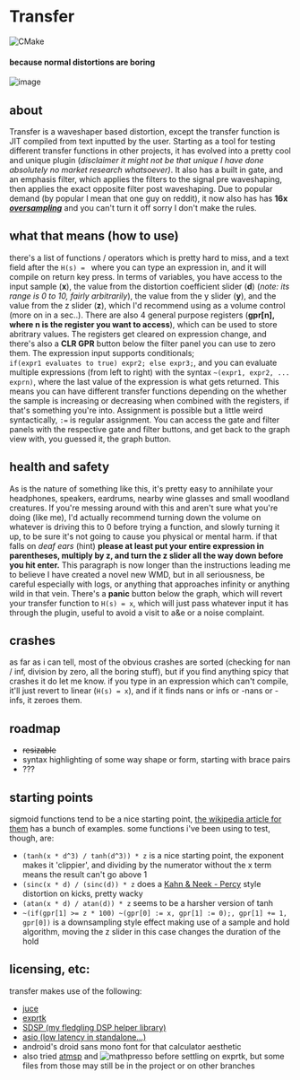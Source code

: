 # Transfer
![CMake](https://github.com/MeijisIrlnd/Transfer/actions/workflows/ci.yml/badge.svg)
#### because normal distortions are boring
![image](https://user-images.githubusercontent.com/38221014/210483486-0d4fb6f0-b8e3-4efa-83a4-afd8b2d7dabe.png)
## about 
Transfer is a waveshaper based distortion, except the transfer function is JIT compiled from text inputted by the user. Starting as a tool for testing different transfer functions in other projects, it has evolved into a pretty cool and unique plugin (<i>disclaimer it might not be that unique I have done absolutely no market research whatsoever)</i>. It also has a built in gate, and an emphasis filter, which applies the filters to the signal pre waveshaping, then applies the exact opposite filter post waveshaping. Due to popular demand (by popular I mean that one guy on reddit), it now also has has <b>16x</b> <b><i><u>oversampling</b></i></u> and you can't turn it off sorry I don't make the rules.

## what that means (how to use)
there's a list of functions / operators which is pretty hard to miss, and a text field after the `H(s) = ` where you can type an expression in, and it will compile on return key press. In terms of variables, you have access to the input sample (<b>x</b>), the value from the distortion coefficient slider (<b>d</b>) (<i>note: its range is 0 to 10, fairly arbitrarily</i>), the value from the y slider (<b>y</b>), and the value from the z slider (<b>z</b>), which I'd recommend using as a volume control (more on in a sec..). There are also 4 general purpose registers (<b>gpr[n], where n is the register you want to access</b>), which can be used to store abritrary values. The registers get cleared on expression change, and there's also a <b>CLR GPR</b> button below the filter panel you can use to zero them. The expression input supports conditionals; <br>`if(expr1 evaluates to true) expr2; else expr3;`, and you can evaluate multiple expressions (from left to right) with the syntax `~(expr1, expr2, ... exprn)`, where the last value of the expression is what gets returned. This means you can have different transfer functions depending on the whether the sample is increasing or decreasing when combined with the registers, if that's something you're into. Assignment is possible but a little weird syntactically, `:=` is regular assignment. You can access the gate and filter panels with the respective gate and filter buttons, and get back to the graph view with, you guessed it, the graph button. 

## health and safety
As is the nature of something like this, it's pretty easy to annihilate your headphones, speakers, eardrums, nearby wine glasses and small woodland creatures. If you're messing around with this and aren't sure what you're doing (like me), I'd actually recommend turning down the volume on whatever is driving this to 0 before trying a function, and slowly turning it up, to be sure it's not going to cause you physical or mental harm. if that falls on <i>deaf ears</i> (hint) <b>please at least put your entire expression in parentheses, multiply by z, and turn the z slider all the way down before you hit enter.</b> This paragraph is now longer than the instructions leading me to believe I have created a novel new WMD, but in all seriousness, be careful especially with logs, or anything that approaches infinity or anything wild in that vein. There's a <b>panic</b> button below the graph, which will revert your transfer function to `H(s) = x`, which will just pass whatever input it has through the plugin, useful to avoid a visit to a&e or a noise complaint.  

## crashes 
as far as i can tell, most of the obvious crashes are sorted (checking for nan / inf, division by zero, all the boring stuff), but if you find anything spicy that crashes it do let me know. if you type in an expression which can't compile, it'll just revert to linear (`H(s) = x`), and if it finds nans or infs or -nans or -infs, it zeroes them.

## roadmap 
- <s>resizable</s>
- syntax highlighting of some way shape or form, starting with brace pairs
- ???

## starting points
sigmoid functions tend to be a nice starting point, [the wikipedia article for them](https://en.wikipedia.org/wiki/Sigmoid_function) has a bunch of examples. some functions i've been using to test, though, are:
- `(tanh(x * d^3) / tanh(d^3)) * z` is a nice starting point, the exponent makes it 'clippier', and dividing by the numerator without the x term means the result can't go above 1 
- `(sinc(x * d) / (sinc(d)) * z` does a [Kahn & Neek - Percy](https://www.youtube.com/watch?v=R4XlhUBOXV8) style distortion on kicks, pretty wacky
- `(atan(x * d) / atan(d)) * z` seems to be a harsher version of tanh
- `~(if(gpr[1] >= z * 100) ~(gpr[0] := x, gpr[1] := 0);, gpr[1] += 1, gpr[0])` is a downsampling style effect making use of a sample and hold algorithm, moving the z slider in this case changes the duration of the hold 
## licensing, etc: 
transfer makes use of the following: 
- [juce](https://juce.com/)
- [exprtk](http://www.partow.net/programming/exprtk/)
- [SDSP (my fledgling DSP helper library)](https://github.com/MeijisIrlnd/SDSP)
- [asio (low latency in standalone...)](https://www.asio4all.org/)
- android's droid sans mono font for that calculator aesthetic 
- also tried [atmsp](https://github.com/ArashPartow/math-parser-benchmark-project/blob/master/atmsp/atmsp.h) and ![mathpresso](https://github.com/kobalicek/mathpresso) before settling on exprtk, but some files from those may still be in the project or on other branches




